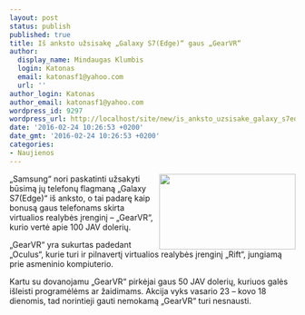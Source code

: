 ```yaml
---
layout: post
status: publish
published: true
title: Iš anksto užsisakę „Galaxy S7(Edge)“ gaus „GearVR“
author:
  display_name: Mindaugas Klumbis
  login: Katonas
  email: katonasf1@yahoo.com
  url: ''
author_login: Katonas
author_email: katonasf1@yahoo.com
wordpress_id: 9297
wordpress_url: http://localhost/site/new/is_anksto_uzsisake_galaxy_s7edge_gaus_gearvr/
date: '2016-02-24 10:26:53 +0200'
date_gmt: '2016-02-24 10:26:53 +0200'
categories:
- Naujienos
---
```

<p>
	<a href="http://technews.lt/userfiles/gear-vr-opened.jpg"><img alt="" src="http://technews.lt/userfiles/gear-vr-opened.jpg" style="width: 240px; height: 133px; float: right;" /></a>&bdquo;Samsung&ldquo; nori paskatinti užsakyti būsimą jų telefonų flagmaną &bdquo;Galaxy S7(Edge)&ldquo; i&scaron; anksto, o tai padarę kaip bonusą gaus telefonams skirta virtualios realybės įrenginį &ndash; &bdquo;GearVR&ldquo;, kurio vertė apie 100 JAV dolerių.</p>
<p>
	&bdquo;GearVR&ldquo; yra sukurtas padedant &bdquo;Oculus&ldquo;, kurie turi ir pilnavertį virtualios realybės įrenginį &bdquo;Rift&ldquo;, jungiamą prie asmeninio kompiuterio.</p>
<p>
	Kartu su dovanojamu &bdquo;GearVR&ldquo; pirkėjai gaus 50 JAV dolerių, kuriuos galės i&scaron;leisti programėlėms ar žaidimams. Akcija vyks vasario 23 &ndash; kovo 18 dienomis, tad norintieji gauti nemokamą &bdquo;GearVR&ldquo; turi nesnausti.</p>
